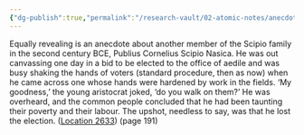 ```yaml
---
{"dg-publish":true,"permalink":"/research-vault/02-atomic-notes/anecdote-re-common-people-v-aristocracy-in-ancient-rome/"}
---
```


Equally revealing is an anecdote about another member of the Scipio family in the second century BCE, Publius Cornelius Scipio Nasica. He was out canvassing one day in a bid to be elected to the office of aedile and was busy shaking the hands of voters (standard procedure, then as now) when he came across one whose hands were hardened by work in the fields. ‘My goodness,’ the young aristocrat joked, ‘do you walk on them?’ He was overheard, and the common people concluded that he had been taunting their poverty and their labour. The upshot, needless to say, was that he lost the election. ([Location 2633](https://readwise.io/to_kindle?action=open&asin=B0108U7IHO&location=2633)) (page 191)